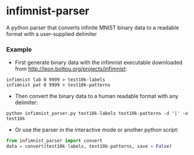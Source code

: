 # infimnist-parser
A python parser that converts infinite MNIST binary data to a readable format with a user-supplied delimiter

### Example

* First generate binary data with the infimnist executable downloaded from <http://leon.bottou.org/projects/infimnist>:
```
infimnist lab 0 9999 > test10k-labels
infimnist pat 0 9999 > test10k-patterns
```
* Then convert the binary data to a human readable format with any delimiter:
```
python infimnist_parser.py test10k-labels test10k-patterns -d '|' -o test10k
```
* Or use the parser in the interactive mode or another python script:
```python
from infimnist_parser import convert
data = convert(test10k-labels, test10k-patterns, save = False)
```
